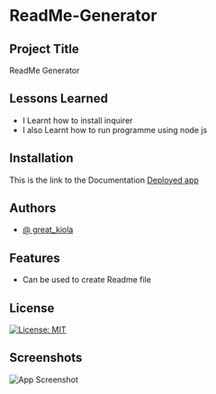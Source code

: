 # ReadMe-Generator
## Project Title

ReadMe Generator
## Lessons Learned

- I Learnt how to install inquirer
- I also Learnt how to run programme using node js

## Installation

This is the link to the Documentation [Deployed app](https://linktodocumentation)


## Authors

- [@ great_kiola](https://github.com/Great-kiola)


## Features

- Can be used to create Readme file

## License

[![License: MIT](https://img.shields.io/badge/License-MIT-yellow.svg)](/LICENSE)




## Screenshots

![App Screenshot]()
